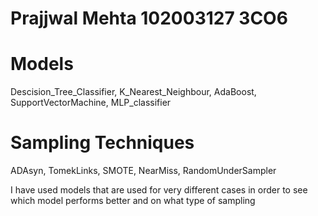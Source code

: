 # Prajjwal Mehta 102003127 3CO6

# Models
Descision_Tree_Classifier, K_Nearest_Neighbour, AdaBoost, SupportVectorMachine, MLP_classifier 

# Sampling Techniques
ADAsyn, TomekLinks, SMOTE, NearMiss, RandomUnderSampler

I have used models that are used for very different cases in order to see which model performs better and on what type of sampling 
